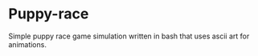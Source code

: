 # Puppy-race

Simple puppy race game simulation written in bash that uses ascii art for animations.
